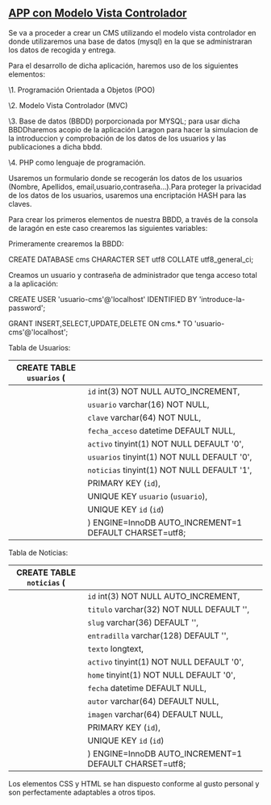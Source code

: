 ## **<u>**APP con Modelo Vista Controlador**</u>**



Se va a proceder a crear un CMS utilizando el modelo vista controlador en donde utilizaremos una base de datos (mysql) en la que se administraran los datos de recogida y entrega.

Para el desarrollo de dicha aplicación, haremos uso de los siguientes elementos:

\1. Programación Orientada a Objetos (POO)

\2. Modelo Vista Controlador (MVC)   

\3. Base de datos  (BBDD) porporcionada por MYSQL; para usar dicha BBDDharemos acopio de la aplicación Laragon para hacer la simulacion de la introduccion  y comprobación de los datos de los usuarios y las publicaciones a dicha bbdd.

\4. PHP como lenguaje de programación.

Usaremos un formulario donde se recogerán los datos de los usuarios (Nombre, Apellidos, email,usuario,contraseña...).Para proteger la privacidad de los datos de los usuarios, usaremos una encriptación HASH para las claves.

Para crear los primeros elementos de nuestra BBDD, a través de la consola de laragón en este caso crearemos las siguientes variables:

Primeramente crearemos la BBDD:

CREATE DATABASE cms CHARACTER SET utf8 COLLATE utf8_general_ci;

Creamos un usuario y contraseña de administrador que tenga acceso total a la aplicación:

CREATE USER 'usuario-cms'@'localhost' IDENTIFIED BY 'introduce-la-password';

GRANT INSERT,SELECT,UPDATE,DELETE ON cms.* TO 'usuario-cms'@'localhost';



Tabla de Usuarios: 

| CREATE TABLE `usuarios` ( |                                          |
| ------------------------- | ---------------------------------------- |
|                           | `id` int(3) NOT NULL AUTO_INCREMENT,     |
|                           | `usuario` varchar(16) NOT NULL,          |
|                           | `clave` varchar(64) NOT NULL,            |
|                           | `fecha_acceso` datetime DEFAULT NULL,    |
|                           | `activo` tinyint(1) NOT NULL DEFAULT '0', |
|                           | `usuarios` tinyint(1) NOT NULL DEFAULT '0', |
|                           | `noticias` tinyint(1) NOT NULL DEFAULT '1', |
|                           | PRIMARY KEY (`id`),                      |
|                           | UNIQUE KEY `usuario` (`usuario`),        |
|                           | UNIQUE KEY `id` (`id`)                   |
|                           | ) ENGINE=InnoDB AUTO_INCREMENT=1 DEFAULT CHARSET=utf8; |

Tabla de Noticias:

| CREATE TABLE `noticias` ( |                                          |
| ------------------------- | ---------------------------------------- |
|                           | `id` int(3) NOT NULL AUTO_INCREMENT,     |
|                           | `titulo` varchar(32) NOT NULL DEFAULT '', |
|                           | `slug` varchar(36) DEFAULT '',           |
|                           | `entradilla` varchar(128) DEFAULT '',    |
|                           | `texto` longtext,                        |
|                           | `activo` tinyint(1) NOT NULL DEFAULT '0', |
|                           | `home` tinyint(1) NOT NULL DEFAULT '0',  |
|                           | `fecha` datetime DEFAULT NULL,           |
|                           | `autor` varchar(64) DEFAULT NULL,        |
|                           | `imagen` varchar(64) DEFAULT NULL,       |
|                           | PRIMARY KEY (`id`),                      |
|                           | UNIQUE KEY `id` (`id`)                   |
|                           | ) ENGINE=InnoDB AUTO_INCREMENT=1 DEFAULT CHARSET=utf8; |

Los elementos CSS y HTML se han dispuesto conforme al gusto personal y son perfectamente adaptables a otros tipos.

